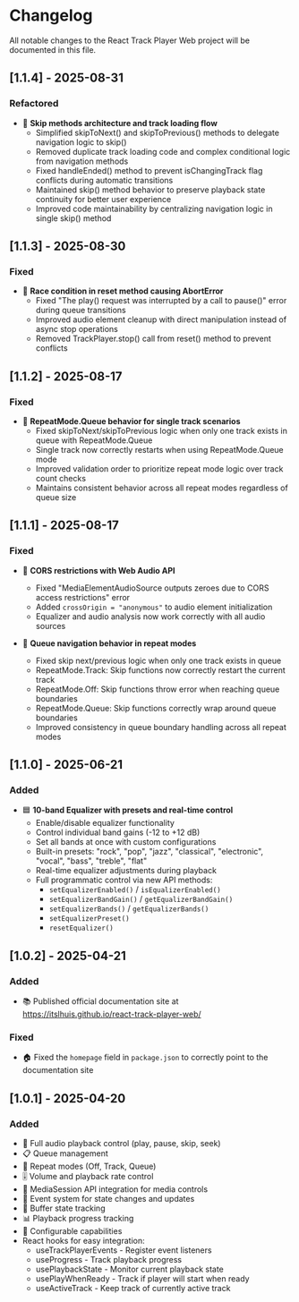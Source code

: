 # Changelog

All notable changes to the React Track Player Web project will be documented in this file.

## [1.1.4] - 2025-08-31

### Refactored

- 🔄 **Skip methods architecture and track loading flow**
  - Simplified skipToNext() and skipToPrevious() methods to delegate navigation logic to skip()
  - Removed duplicate track loading code and complex conditional logic from navigation methods
  - Fixed handleEnded() method to prevent isChangingTrack flag conflicts during automatic
    transitions
  - Maintained skip() method behavior to preserve playback state continuity for better user
    experience
  - Improved code maintainability by centralizing navigation logic in single skip() method

## [1.1.3] - 2025-08-30

### Fixed

- 🚧 **Race condition in reset method causing AbortError**
  - Fixed "The play() request was interrupted by a call to pause()" error during queue transitions
  - Improved audio element cleanup with direct manipulation instead of async stop operations
  - Removed TrackPlayer.stop() call from reset() method to prevent conflicts

## [1.1.2] - 2025-08-17

### Fixed

- 🔁 **RepeatMode.Queue behavior for single track scenarios**
  - Fixed skipToNext/skipToPrevious logic when only one track exists in queue with RepeatMode.Queue
  - Single track now correctly restarts when using RepeatMode.Queue mode
  - Improved validation order to prioritize repeat mode logic over track count checks
  - Maintains consistent behavior across all repeat modes regardless of queue size

## [1.1.1] - 2025-08-17

### Fixed

- 🔧 **CORS restrictions with Web Audio API**

  - Fixed "MediaElementAudioSource outputs zeroes due to CORS access restrictions" error
  - Added `crossOrigin = "anonymous"` to audio element initialization
  - Equalizer and audio analysis now work correctly with all audio sources

- 🎵 **Queue navigation behavior in repeat modes**
  - Fixed skip next/previous logic when only one track exists in queue
  - RepeatMode.Track: Skip functions now correctly restart the current track
  - RepeatMode.Off: Skip functions throw error when reaching queue boundaries
  - RepeatMode.Queue: Skip functions correctly wrap around queue boundaries
  - Improved consistency in queue boundary handling across all repeat modes

## [1.1.0] - 2025-06-21

### Added

- 🟦 **10-band Equalizer with presets and real-time control**
  - Enable/disable equalizer functionality
  - Control individual band gains (-12 to +12 dB)
  - Set all bands at once with custom configurations
  - Built-in presets: "rock", "pop", "jazz", "classical", "electronic", "vocal", "bass", "treble",
    "flat"
  - Real-time equalizer adjustments during playback
  - Full programmatic control via new API methods:
    - `setEqualizerEnabled()` / `isEqualizerEnabled()`
    - `setEqualizerBandGain()` / `getEqualizerBandGain()`
    - `setEqualizerBands()` / `getEqualizerBands()`
    - `setEqualizerPreset()`
    - `resetEqualizer()`

## [1.0.2] - 2025-04-21

### Added

- 📚 Published official documentation site at https://itslhuis.github.io/react-track-player-web/

### Fixed

- 🏠 Fixed the `homepage` field in `package.json` to correctly point to the documentation site

## [1.0.1] - 2025-04-20

### Added

- 🎵 Full audio playback control (play, pause, skip, seek)
- 📋 Queue management
- 🔁 Repeat modes (Off, Track, Queue)
- 🎚️ Volume and playback rate control
- 📱 MediaSession API integration for media controls
- 🔄 Event system for state changes and updates
- 🌊 Buffer state tracking
- 📊 Playback progress tracking
- 🔧 Configurable capabilities
- React hooks for easy integration:
  - useTrackPlayerEvents - Register event listeners
  - useProgress - Track playback progress
  - usePlaybackState - Monitor current playback state
  - usePlayWhenReady - Track if player will start when ready
  - useActiveTrack - Keep track of currently active track
